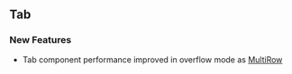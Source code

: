 ##  Tab

###    New Features

- Tab component performance improved in overflow mode as [MultiRow](https://help.syncfusion.com/cr/blazor/Syncfusion.Blazor.Navigations.OverflowMode.html#Syncfusion_Blazor_Navigations_OverflowMode_MultiRow)

